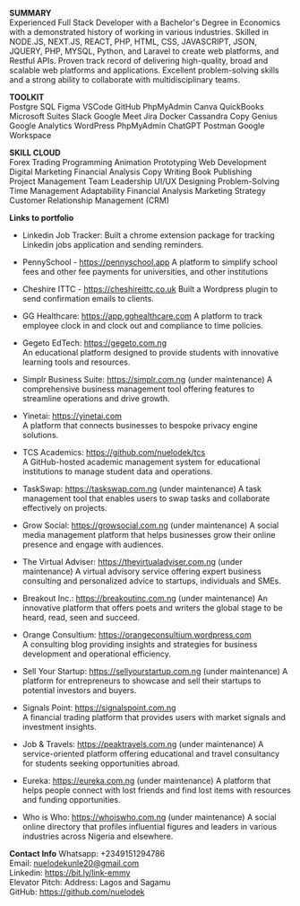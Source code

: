 **SUMMARY**   
Experienced Full Stack Developer with a Bachelor's Degree in Economics with a demonstrated history of working in various industries. Skilled in NODE.JS, NEXT.JS, REACT, PHP, HTML, CSS, JAVASCRIPT, JSON, JQUERY, PHP, MYSQL, Python, and Laravel to create web platforms, and Restful APIs. Proven track record of delivering high-quality, broad and scalable web platforms and applications. Excellent problem-solving skills and a strong ability to collaborate with multidisciplinary teams.

**TOOLKIT**   
Postgre SQL	Figma	VSCode	GitHub	PhpMyAdmin
Canva	QuickBooks	Microsoft Suites	Slack	Google Meet
Jira	Docker	Cassandra	Copy Genius	Google Analytics
WordPress	PhpMyAdmin	ChatGPT	Postman	Google Workspace

**SKILL CLOUD**   
Forex Trading	Programming	Animation	Prototyping Web Development
Digital Marketing	Financial Analysis	Copy Writing Book Publishing	
Project Management Team Leadership	UI/UX Designing Problem-Solving	
Time Management	Adaptability	Financial Analysis Marketing Strategy	
Customer Relationship Management (CRM)	

**Links to portfolio**

- Linkedin Job Tracker: 
  Built a chrome extension package for tracking Linkedin jobs application and sending reminders.
  
- PennySchool - https://pennyschool.app
  A platform to simplify school fees and other fee payments for universities, and other institutions

- Cheshire ITTC - https://cheshireittc.co.uk
  Built a Wordpress plugin to send confirmation emails to clients.
  
- GG Healthcare: https://app.gghealthcare.com
  A platform to track employee clock in and clock out and compliance to time policies.

- Gegeto EdTech: https://gegeto.com.ng   
  An educational platform designed to provide students with innovative learning tools and resources.

- Simplr Business Suite: https://simplr.com.ng   (under maintenance)
  A comprehensive business management tool offering features to streamline operations and drive growth.

- Yinetai: https://yinetai.com   
  A platform that connects businesses to bespoke privacy engine solutions.

- TCS Academics: https://github.com/nuelodek/tcs   
  A GitHub-hosted academic management system for educational institutions to manage student data and operations.

 - TaskSwap: https://taskswap.com.ng   (under maintenance)
  A task management tool that enables users to swap tasks and collaborate effectively on projects.

 - Grow Social: https://growsocial.com.ng   (under maintenance)
   A social media management platform that helps businesses grow their online presence and engage with audiences.
   
- The Virtual Adviser: https://thevirtualadviser.com.ng   (under maintenance)
  A virtual advisory service offering expert business consulting and personalized advice to startups, individuals and SMEs.
  
- Breakout Inc.: https://breakoutinc.com.ng   (under maintenance)
  An innovative platform that offers poets and writers the global stage to be heard, read, seen and succeed.

- Orange Consultium: https://orangeconsultium.wordpress.com   
  A consulting blog providing insights and strategies for business development and operational efficiency.

- Sell Your Startup: https://sellyourstartup.com.ng   (under maintenance)
  A platform for entrepreneurs to showcase and sell their startups to potential investors and buyers.

- Signals Point: https://signalspoint.com.ng   
  A financial trading platform that provides users with market signals and investment insights.

-  Job & Travels: https://peaktravels.com.ng   (under maintenance) 
   A service-oriented platform offering educational and travel consultancy for students seeking opportunities abroad.

- Eureka: https://eureka.com.ng   (under maintenance)
  A platform that helps people connect with lost friends and find lost items with resources and funding opportunities.

- Who is Who: https://whoiswho.com.ng   (under maintenance)
  A social online directory that profiles influential figures and leaders in various industries across Nigeria and elsewhere.


**Contact Info**
Whatsapp: +2349151294786     
Email: nuelodekunle20@gmail.com    
Linkedin: https://bit.ly/link-emmy   
Elevator Pitch: 
Address: Lagos and Sagamu   
GitHub: https://github.com/nuelodek   

<!---
nuelodek/nuelodek is a ✨ special ✨ repository because its `README.md` (this file) appears on your GitHub profile.
You can click the Preview link to take a look at your changes.
--->
